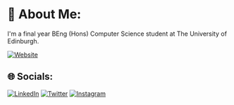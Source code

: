 # 💫 About Me:
I'm a final year BEng (Hons) Computer Science student at The University of Edinburgh. 

[![Website](https://img.shields.io/badge/website-000000?style=for-the-badge&logo=About.me&logoColor=white)](https://nisiman.xyz/)
## 🌐 Socials:
[![LinkedIn](https://img.shields.io/badge/LinkedIn-%230077B5.svg?logo=linkedin&logoColor=white)](https://linkedin.com/in/nisiman) [![Twitter](https://img.shields.io/badge/Twitter-%231DA1F2.svg?logo=Twitter&logoColor=white)](https://twitter.com/nisigrit) [![Instagram](https://img.shields.io/badge/Instagram-%23E4405F.svg?logo=Instagram&logoColor=white)](https://instagram.com/nisigrit)
